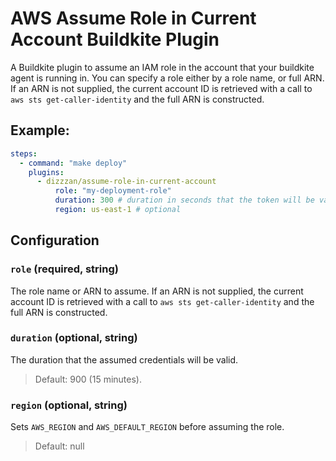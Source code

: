 # AWS Assume Role in Current Account Buildkite Plugin

A Buildkite plugin to assume an IAM role in the account that your buildkite agent is running in. 
You can specify a role either by a role name, or full ARN. If an ARN is not supplied, the current account ID is retrieved with a call to `aws sts get-caller-identity` and the full ARN is constructed.

## Example:

```yml
steps:
  - command: "make deploy"
    plugins:
      - dizzzan/assume-role-in-current-account
          role: "my-deployment-role"
          duration: 300 # duration in seconds that the token will be valid. default: 900
          region: us-east-1 # optional
```

## Configuration

### `role` (required, string)
The role name or ARN to assume.  If an ARN is not supplied, the current account ID is retrieved with a call to `aws sts get-caller-identity` and the full ARN is constructed.

### `duration` (optional, string)
The duration that the assumed credentials will be valid. 
> Default: 900 (15 minutes).

### `region` (optional, string)
Sets `AWS_REGION` and `AWS_DEFAULT_REGION` before assuming the role.
> Default: null
